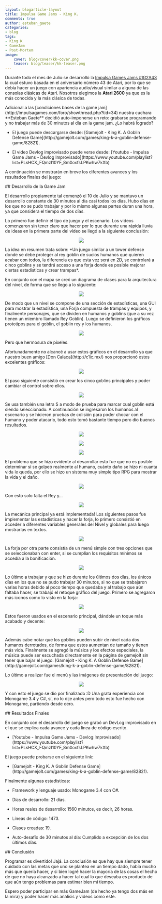 ```yaml
---
layout: blogarticle-layout
title: Impulsa Game Jams - King K.
comments: true
author: esteban_gaete
categories:
- blog
tags:
- King K
- GameJam
- Post-Mortem
image:
    cover: blog/cover/kk-cover.png
    teaser: blog/teaser/kk-teaser.png
---
```


<p class="margin-top-30">
Durante todo el mes de Julio se desarrolló la <a href="http://jams.gamejolt.io/codenameig2a43">Impulsa Games Jams #IG2A43</a> la cual estuvo basada en el 
aniversario número 43 de Atari, por lo que se debía hacer un juego con apariencia audio/visual similar a alguna de las consolas clásicas de 
Atari. Nosotros elegimos la <b>Atari 2600</b> ya que es la más conocida y la más clásica de todas.
</p>

<p class="margin-top-30" markdown='1'>
Adicional a las [condiciones bases de la game jam](http://impulsagames.com/foro/showthread.php?tid=34) nuestra cuchara **Esteban Gaete** decidió auto-imponerse un reto: grabarse programando y no trabajar más de 30 minutos al día en la game jam. ¿Lo habrá logrado?
</p>

<p class="margin-top-30">
    <ul>
        <li>
            <p markdown='1'>
                El juego puede descargarse desde: [Gamejolt - King K. A Goblin Defense Game](http://gamejolt.com/games/king-k-a-goblin-defense-game/82821).
            </p>
        </li>
        <li>
            <p markdown='1'>
                El video Devlog improvisado puede verse desde: [Youtube - Impulsa Game Jams - Devlog Improvisado](https://www.youtube.com/playlist?list=PLsHCX_FQmzl10YF_8m0oxfsLPKwhw7kXb)
            </p>
        </li>
    </ul>
</p>

<p class="margin-top-30" markdown='1'>
A continuación se mostrarán en breve los diferentes avances y los resultados finales del juego:
</p>

<div class="page-header margin-top-30" markdown='1'>
## Desarrollo de la Game Jam
</div>

<p class="margin-top-30" markdown='1'>
El desarrollo propiamente tal comenzó el 10 de Julio y se mantuvo un desarrollo constante de 30 minutos al día casi todos los días. Hubo días en los que no se pudo trabajar y por lo mismo algunas partes duran una hora, ya que considera el tiempo de dos días.
</p>

<p class="margin-top-30" markdown='1'>
Lo primero fue definir el tipo de juego y el escenario. Los videos comenzaron sin tener claro que hacer por lo que durante una rápida lluvia de ideas en la primera parte del vídeo se llegó a la siguiente conclusión:
</p>

<p class="margin-top-30">
    <p align="center"><img src="{{ site.url }}/img/blog/content/goblinmina01-preview.png"></p>
</p>

<p class="margin-top-30" markdown='1'>
La idea en resumen trata sobre: *Un juego similar a un tower defense donde se debe proteger al rey goblin de sucios humanos que quieren acabar con todos, la diferencia es que esta vez será en 2D, se controlará a cinco goblins y se tendrá acceso a una forja donde es posible mejorar ciertas estadísticas y crear trampas*.
</p>

<p class="margin-top-30" markdown='1'>
En conjunto con el mapa se creó un diagrama de clases para la arquitectura del nivel, de forma que se llego a lo siguiente:
</p>

<p class="margin-top-30">
    <p align="center"><img src="{{ site.url }}/img/blog/content/diagramapapayapa01-preview.png"></p>
</p>

<p class="margin-top-30" markdown='1'>
De modo que un nivel se compone de una sección de estadísticas, una GUI para mostrar la estadística, una Forja compuesta de trampas y equipos, y finalmente personajes, que se dividen en humanos y goblins (que a su vez tienen un miembro llamado Rey Goblin). Luego se definieron los gráficos prototipos para el goblin, el goblin rey y los humanos.
</p>

<p class="margin-top-30">
    <p align="center"><img src="{{ site.url }}/img/blog/content/goblin-bocetospj.png"></p>
</p>

<p class="margin-top-30" markdown='1'>
Pero que hermosura de pixeles.
</p>

<p class="margin-top-30" markdown='1'>
Afortunadamente no alcancé a usar estos gráficos en el desarrollo ya que nuestro buen amigo [Don Calaca](http://c1ic.mx/) nos proporcionó estos excelentes gráficos:
</p>

<p class="margin-top-30">
    <p align="center"><img src="{{ site.url }}/img/blog/content/goblingif-preview.gif"></p>
</p>

<p class="margin-top-30" markdown='1'>
El paso siguiente consistió en crear los cinco goblins principales y poder cambiar el control sobre ellos.
</p>

<p class="margin-top-30">
    <p align="center"><img src="{{ site.url }}/img/blog/content/goblingif2-preview.gif"></p>
</p>

<p class="margin-top-30" markdown='1'>
Se usa también una letra S a modo de prueba para marcar cual goblin está siendo seleccionado. A continuación se ingresaron los humanos al escenario y se hicieron pruebas de colisión para poder chocar con el humano y poder atacarlo, todo esto tomó bastante tiempo pero dio buenos resultados.
</p>

<p class="margin-top-30">
    <p align="center"><img src="{{ site.url }}/img/blog/content/goblingif3-preview.gif"></p>
</p>

<p class="margin-top-30">
    <p align="center"><img src="{{ site.url }}/img/blog/content/goblingif4-preview.gif"></p>
</p>

<p class="margin-top-30">
    <p align="center"><img src="{{ site.url }}/img/blog/content/goblingif5-preview.gif"></p>
</p>

<p class="margin-top-30" markdown='1'>
El problema que se hizo evidente al desarrollar esto fue que no es posible determinar si se golpeó realmente al humano, cuánto daño se hizo ni cuanta vida le queda, por ello se hizo un sistema muy simple tipo RPG para mostrar la vida y el daño.
</p>

<p class="margin-top-30">
    <p align="center"><img src="{{ site.url }}/img/blog/content/goblingif6-preview.gif"></p>
</p>

<p class="margin-top-30" markdown='1'>
Con esto solo falta el Rey y...
</p>

<p class="margin-top-30">
    <p align="center"><img src="{{ site.url }}/img/blog/content/goblingif7-preview.gif"></p>
</p>

<p class="margin-top-30" markdown='1'>
La mecánica principal ya está implementada! Los siguientes pasos fue implementar las estadísticas y hacer la forja,
lo primero consistió en acceder a diferentes variables generales del Nivel y globales para luego mostrarlas en textos.
</p>

<p class="margin-top-30">
    <p align="center"><img src="{{ site.url }}/img/blog/content/goblingif9-preview.png"></p>
</p>

<p class="margin-top-30" markdown='1'>
La forja por otra parte consistía de un menú simple con tres opciones que se seleccionaban con enter, si se cumplían los requisitos mínimos se accedía a la bonificación.
</p>

<p class="margin-top-30">
    <p align="center"><img src="{{ site.url }}/img/blog/content/goblin-forja.png"></p>
</p>

<p class="margin-top-30" markdown='1'>
Lo último a trabajar y que se hizo durante los últimos dos días, los únicos días en los que no se pudo trabajar 30 minutos, si no que se trabajaron varias horas debido al poco tiempo que quedaba y al trabajo que aún faltaba hacer, se trabajó el retoque gráfico del juego. Primero se agregaron más iconos como lo visto en la forja:
</p>

<p class="margin-top-30">
    <p align="center"><img src="{{ site.url }}/img/blog/content/goblin-tutorial2.png"></p>
</p>

<p class="margin-top-30" markdown='1'>
Estos fueron usados en el escenario principal, dándole un toque más acabado y decente:
</p>

<p class="margin-top-30">
    <p align="center"><img src="{{ site.url }}/img/blog/content/goblin-fight2.png"></p>
</p>

<p class="margin-top-30" markdown='1'>
Además cabe notar que los goblins pueden subir de nivel cada dos humanos derrotados, de forma que estos aumentan de tamaño y tienen más vida. Finalmente se agregó la música y los efectos especiales, la música puede ser escuchada directamente en la página de gamejolt sin tener que bajar el juego: [Gamejolt - King K. A Goblin Defense Game](http://gamejolt.com/games/king-k-a-goblin-defense-game/82821).
</p>

<p class="margin-top-30" markdown='1'>
Lo último a realizar fue el menú y las imágenes de presentación del juego:
</p>
<p class="margin-top-30">
    <p align="center"><img src="{{ site.url }}/img/blog/content/goblin-portada.gif"></p>
</p>

<p class="margin-top-30" markdown='1'>
Y con esto el juego se dio por finalizado :D Una grata experiencia con Monogame 3.4 y C#, sí, no lo dije antes pero todo esto fue hecho con Monogame, partiendo desde cero.
</p>

<div class="page-header margin-top-30" markdown='1'>
## Resultados Finales
</div>

<p class="margin-top-30" markdown='1'>
En conjunto con el desarrollo del juego se grabó un DevLog improvisado en el que se explica cada avance y cada línea de código escrito.
</p>

<p class="margin-top-30">
    <ul>
        <li>
            <p markdown='1'>
                [Youtube - Impulsa Game Jams - Devlog Improvisado](https://www.youtube.com/playlist?list=PLsHCX_FQmzl10YF_8m0oxfsLPKwhw7kXb)
            </p>
        </li>
    </ul>
</p>

<p class="margin-top-30" markdown='1'>
El juego puede probarse en el siguiente link:
</p>

<p class="margin-top-30">
    <ul>
        <li>
            <p markdown='1'>
                [Gamejolt - King K. A Goblin Defense Game](http://gamejolt.com/games/king-k-a-goblin-defense-game/82821).
            </p>
        </li>
    </ul>
</p>


<p class="margin-top-30" markdown='1'>
Finalmente algunas estadísticas:
</p>

<p class="margin-top-30">
    <ul>
        <li>
            <p>
                Framework y lenguaje usado: Monogame 3.4 con C#.
            </p>
        </li>
        <li>
            <p>
                Días de desarrollo: 21 días.
            </p>
        </li>
        <li>
            <p>
                Horas reales de desarrollo: 1560 minutos, es decir, 26 horas.
            </p>
        </li>
        <li>
            <p>
                Líneas de código: 1473.
            </p>
        </li>
        <li>
            <p>
                Clases creadas: 19.
            </p>
        </li>
        <li>
            <p>
                Auto-desafío de 30 minutos al día: Cumplido a excepción de los dos últimos días.
            </p>
        </li>
    </ul>
</p>



<div class="page-header margin-top-30" markdown='1'>
## Conclusión
</div>

<p class="margin-top-30" markdown='1'>
Programar es divertido! Jajá. La conclusión es que hay que siempre tener cuidado con las metas que uno se plantea en un tiempo dado, había mucho más que quería hacer, y si bien logré hacer la mayoría de las cosas el hecho de que no haya alcanzado a hacer tal cual lo que deseaba es producto de que aún tengo problemas para estimar bien mi tiempo.
</p>

<p class="margin-top-30" markdown='1'>
Espero poder participar en más GameJam (de hecho ya tengo dos más en la mira) y poder hacer más análisis y videos como este.
</p>
